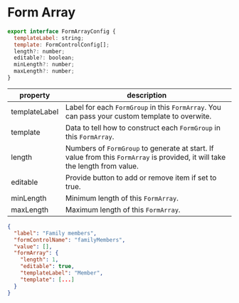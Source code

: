 # Form Array

```javascript
export interface FormArrayConfig {
  templateLabel: string;
  template: FormControlConfig[];
  length?: number;
  editable?: boolean;
  minLength?: number;
  maxLength?: number;
}
```

<table>
  <thead>
    <th>property</th>
    <th>description</th>
  </thead>
  <tbody>
    <tr>
      <td>templateLabel</td>
      <td>
        Label for each <code>FormGroup</code> in this <code>FormArray</code>. You can pass your custom template to overwite.
      </td>
    </tr>
    <tr>
      <td>template</td>
      <td>
        Data to tell how to construct each <code>FormGroup</code> in this <code>FormArray</code>.
      </td>
    </tr>
    <tr>
      <td>length</td>
      <td>
        Numbers of <code>FormGroup</code> to generate at start. If value from this <code>FormArray</code> is provided, it will take the length from value.
      </td>
    </tr>
    <tr>
      <td>editable</td>
      <td>
        Provide button to add or remove item if set to true.
      </td>
    </tr>
    <tr>
      <td>minLength</td>
      <td>
        Minimum length of this <code>FormArray</code>.
      </td>
    </tr>
    <tr>
      <td>maxLength</td>
      <td>
        Maximum length of this <code>FormArray</code>.
      </td>
    </tr>
  </tbody>
</table>

```json
{
  "label": "Family members",
  "formControlName": "familyMembers",
  "value": [],
  "formArray": {
    "length": 1,
    "editable": true,
    "templateLabel": "Member",
    "template": [...]
  }
}
```
